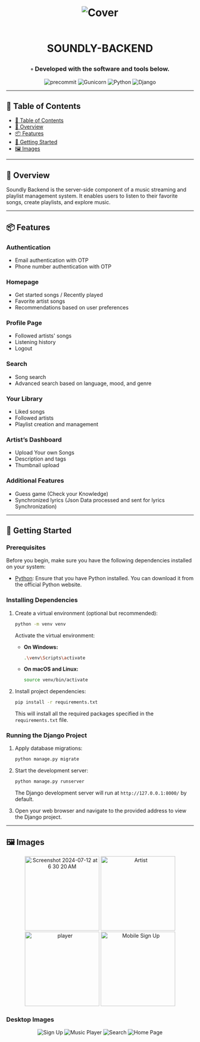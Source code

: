 <div align="center">
<h1 align="center">

    
![Cover](https://github.com/ilakshaygupt/Soundly-Backend/assets/99826011/4af19f66-a134-4dae-b7ac-b3cdf95a6d6c)

<br>SOUNDLY-BACKEND</h1>
<h3>◦ Developed with the software and tools below.</h3>

<p align="center">
<img src="https://img.shields.io/badge/precommit-FAB040.svg?style=flat-square&logo=pre-commit&logoColor=black" alt="precommit" />
<img src="https://img.shields.io/badge/Gunicorn-499848.svg?style=flat-square&logo=Gunicorn&logoColor=white" alt="Gunicorn" />
<img src="https://img.shields.io/badge/Python-3776AB.svg?style=flat-square&logo=Python&logoColor=white" alt="Python" />
<img src="https://img.shields.io/badge/Django-092E20.svg?style=flat-square&logo=Django&logoColor=white" alt="Django" />
</p>
</div>

---

## 📖 Table of Contents
- [📖 Table of Contents](#-table-of-contents)
- [📍 Overview](#-overview)
- [📦 Features](#-features)
- [🚀 Getting Started](#-getting-started)
- [🖼 Images](#-images)

---

## 📍 Overview

Soundly Backend is the server-side component of a music streaming and playlist management system. 
It enables users to listen to their favorite songs, create playlists, and explore music.

---

## 📦 Features

### Authentication

- Email authentication with OTP
- Phone number authentication with OTP

### Homepage

- Get started songs / Recently played
- Favorite artist songs
- Recommendations based on user preferences

### Profile Page

- Followed artists' songs
- Listening history
- Logout

### Search

- Song search
- Advanced search based on language, mood, and genre

### Your Library

- Liked songs
- Followed artists
- Playlist creation and management

### Artist’s Dashboard

- Upload Your own Songs
- Description and tags
- Thumbnail upload

### Additional Features

- Guess game (Check your Knowledge)
- Synchronized lyrics (Json Data processed and sent for lyrics Synchronization)

---

## 🚀 Getting Started

### Prerequisites

Before you begin, make sure you have the following dependencies installed on your system:

- [Python](https://www.python.org/downloads/): Ensure that you have Python installed. You can download it from the official Python website.

### Installing Dependencies

1. Create a virtual environment (optional but recommended):

    ```bash
    python -m venv venv
    ```

    Activate the virtual environment:

    - **On Windows:**

        ```bash
        .\venv\Scripts\activate
        ```

    - **On macOS and Linux:**

        ```bash
        source venv/bin/activate
        ```

2. Install project dependencies:

    ```bash
    pip install -r requirements.txt
    ```

    This will install all the required packages specified in the `requirements.txt` file.

### Running the Django Project

1. Apply database migrations:

    ```bash
    python manage.py migrate
    ```

2. Start the development server:

    ```bash
    python manage.py runserver
    ```

    The Django development server will run at `http://127.0.0.1:8000/` by default.

3. Open your web browser and navigate to the provided address to view the Django project.

---

## 🖼 Images

<p align="center">
  <img width="200" alt="Screenshot 2024-07-12 at 6 30 20 AM" src="https://github.com/user-attachments/assets/7393c918-614a-4877-acfd-6aa2968eccb1">
  <img src="https://github.com/user-attachments/assets/7332fd13-e7c0-4d6f-9b1f-8bacd6b9d982" alt="Artist" width="200" >
  <img src="https://github.com/user-attachments/assets/27b15221-b818-44ca-a6a3-6060caf6d90c" alt="player" width="200" >
  <img src="https://github.com/user-attachments/assets/fef117b7-3fa4-4adc-968e-639784a9328b" alt="Mobile Sign Up" width="200" >
</p>

### Desktop Images

<p align="center">
  <img src="https://github.com/user-attachments/assets/bee9b6f6-9daa-47f2-a8c1-c8981d714b2a" alt="Sign Up">
  <img src="https://github.com/user-attachments/assets/f674a78f-306b-48ee-aeb3-8a4978400245" alt="Music Player" >
  <img src="https://github.com/user-attachments/assets/26e191dd-9dc7-4234-a844-0f55d26ff694" alt="Search" >
  <img src="https://github.com/user-attachments/assets/3be47a4c-72ed-469f-8ac0-65c3efa2515a" alt="Home Page" >
</p>
